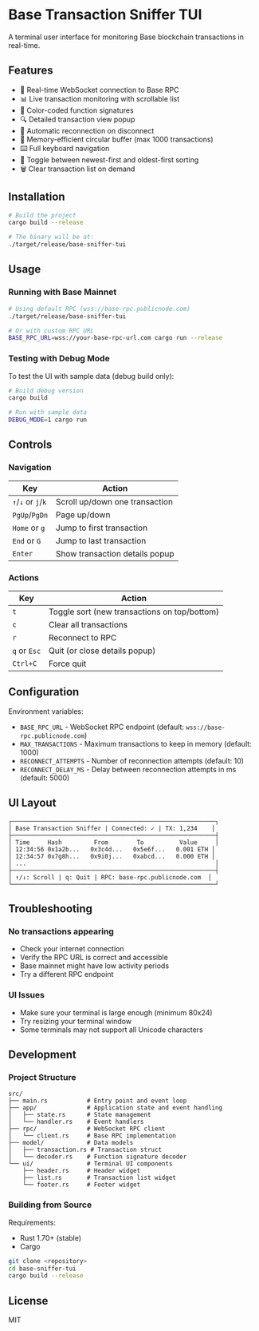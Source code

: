 # Base Transaction Sniffer TUI

A terminal user interface for monitoring Base blockchain transactions in real-time.

## Features

- 📡 Real-time WebSocket connection to Base RPC
- 📊 Live transaction monitoring with scrollable list
- 🎨 Color-coded function signatures
- 🔍 Detailed transaction view popup
- 🔄 Automatic reconnection on disconnect
- 💾 Memory-efficient circular buffer (max 1000 transactions)
- ⌨️ Full keyboard navigation
- 🔀 Toggle between newest-first and oldest-first sorting
- 🗑️ Clear transaction list on demand

## Installation

```bash
# Build the project
cargo build --release

# The binary will be at:
./target/release/base-sniffer-tui
```

## Usage

### Running with Base Mainnet

```bash
# Using default RPC (wss://base-rpc.publicnode.com)
./target/release/base-sniffer-tui

# Or with custom RPC URL
BASE_RPC_URL=wss://your-base-rpc-url.com cargo run --release
```

### Testing with Debug Mode

To test the UI with sample data (debug build only):

```bash
# Build debug version
cargo build

# Run with sample data
DEBUG_MODE=1 cargo run
```

## Controls

### Navigation
| Key | Action |
|-----|--------|
| `↑`/`↓` or `j`/`k` | Scroll up/down one transaction |
| `PgUp`/`PgDn` | Page up/down |
| `Home` or `g` | Jump to first transaction |
| `End` or `G` | Jump to last transaction |
| `Enter` | Show transaction details popup |

### Actions
| Key | Action |
|-----|--------|
| `t` | Toggle sort (new transactions on top/bottom) |
| `c` | Clear all transactions |
| `r` | Reconnect to RPC |
| `q` or `Esc` | Quit (or close details popup) |
| `Ctrl+C` | Force quit |

## Configuration

Environment variables:

- `BASE_RPC_URL` - WebSocket RPC endpoint (default: `wss://base-rpc.publicnode.com`)
- `MAX_TRANSACTIONS` - Maximum transactions to keep in memory (default: 1000)
- `RECONNECT_ATTEMPTS` - Number of reconnection attempts (default: 10)
- `RECONNECT_DELAY_MS` - Delay between reconnection attempts in ms (default: 5000)

## UI Layout

```
┌─────────────────────────────────────────────────────────┐
│ Base Transaction Sniffer | Connected: ✓ | TX: 1,234    │
├─────────────────────────────────────────────────────────┤
│ Time     Hash         From        To          Value     │
│ 12:34:56 0x1a2b...   0x3c4d...   0x5e6f...   0.001 ETH │
│ 12:34:57 0x7g8h...   0x9i0j...   0xabcd...   0.000 ETH │
│ ...                                                     │
├─────────────────────────────────────────────────────────┤
│ ↑/↓: Scroll | q: Quit | RPC: base-rpc.publicnode.com  │
└─────────────────────────────────────────────────────────┘
```

## Troubleshooting

### No transactions appearing
- Check your internet connection
- Verify the RPC URL is correct and accessible
- Base mainnet might have low activity periods
- Try a different RPC endpoint

### UI Issues
- Make sure your terminal is large enough (minimum 80x24)
- Try resizing your terminal window
- Some terminals may not support all Unicode characters

## Development

### Project Structure

```
src/
├── main.rs           # Entry point and event loop
├── app/              # Application state and event handling
│   ├── state.rs      # State management
│   └── handler.rs    # Event handlers
├── rpc/              # WebSocket RPC client
│   └── client.rs     # Base RPC implementation
├── model/            # Data models
│   ├── transaction.rs # Transaction struct
│   └── decoder.rs    # Function signature decoder
└── ui/               # Terminal UI components
    ├── header.rs     # Header widget
    ├── list.rs       # Transaction list widget
    └── footer.rs     # Footer widget
```

### Building from Source

Requirements:
- Rust 1.70+ (stable)
- Cargo

```bash
git clone <repository>
cd base-sniffer-tui
cargo build --release
```

## License

MIT
